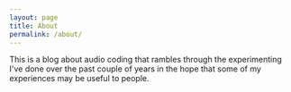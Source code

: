 ```yaml
---
layout: page
title: About
permalink: /about/
---
```


This is a blog about audio coding that rambles through the experimenting I've done over the past couple of years in the hope that some of my experiences may be useful to people.
